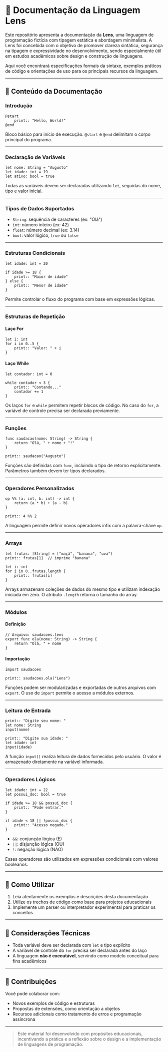 # 📘 Documentação da Linguagem Lens

Este repositório apresenta a documentação da **Lens**, uma linguagem de programação fictícia com tipagem estática e abordagem minimalista. A Lens foi concebida com o objetivo de promover clareza sintática, segurança na tipagem e expressividade no desenvolvimento, sendo especialmente útil em estudos acadêmicos sobre design e construção de linguagens.

Aqui você encontrará especificações formais da sintaxe, exemplos práticos de código e orientações de uso para os principais recursos da linguagem.

---

## 📁 Conteúdo da Documentação

### Introdução
```lens
@start
    print:: "Hello, World!"
@end
```
Bloco básico para início de execução. `@start` e `@end` delimitam o corpo principal do programa.

---

### Declaração de Variáveis
```lens
let nome: String = "Augusto"
let idade: int = 19
let ativo: bool = true
```
Todas as variáveis devem ser declaradas utilizando `let`, seguidas do nome, tipo e valor inicial.

---

### Tipos de Dados Suportados
- `String`: sequência de caracteres (ex: "Olá")
- `int`: número inteiro (ex: 42)
- `float`: número decimal (ex: 3.14)
- `bool`: valor lógico, `true` ou `false`

---

### Estruturas Condicionais
```lens
let idade: int = 20

if idade >= 18 {
    print:: "Maior de idade"
} else {
    print:: "Menor de idade"
}
```
Permite controlar o fluxo do programa com base em expressões lógicas.

---

### Estruturas de Repetição

#### Laço For
```lens
let i: int
for i in 0..5 {
    print:: "Valor: " + i
}
```

#### Laço While
```lens
let contador: int = 0

while contador < 3 {
    print:: "Contando..."
    contador += 1
}
```
Os laços `for` e `while` permitem repetir blocos de código. No caso do `for`, a variável de controle precisa ser declarada previamente.

---

### Funções
```lens
func saudacao(nome: String) -> String {
    return "Olá, " + nome + "!"
}

print:: saudacao("Augusto")
```
Funções são definidas com `func`, incluindo o tipo de retorno explicitamente. Parâmetros também devem ter tipos declarados.

---

### Operadores Personalizados
```lens
op %% (a: int, b: int) -> int {
    return (a * b) + (a - b)
}

print:: 4 %% 2
```
A linguagem permite definir novos operadores infix com a palavra-chave `op`.

---

### Arrays
```lens
let frutas: [String] = ["maçã", "banana", "uva"]
print:: frutas[1]  // imprime "banana"

let i: int
for i in 0..frutas.length {
    print:: frutas[i]
}
```
Arrays armazenam coleções de dados do mesmo tipo e utilizam indexação iniciada em zero. O atributo `.length` retorna o tamanho do array.

---

### Módulos

#### Definição
```lens
// Arquivo: saudacoes.lens
export func ola(nome: String) -> String {
    return "Olá, " + nome
}
```

#### Importação
```lens
import saudacoes

print:: saudacoes.ola("Lens")
```
Funções podem ser modularizadas e exportadas de outros arquivos com `export`. O uso de `import` permite o acesso a módulos externos.

---

### Leitura de Entrada
```lens
print:: "Digite seu nome: "
let nome: String
input(nome)

print:: "Digite sua idade: "
let idade: int
input(idade)
```
A função `input()` realiza leitura de dados fornecidos pelo usuário. O valor é armazenado diretamente na variável informada.

---

### Operadores Lógicos
```lens
let idade: int = 22
let possui_doc: bool = true

if idade >= 18 && possui_doc {
    print:: "Pode entrar."
}

if idade < 18 || !possui_doc {
    print:: "Acesso negado."
}
```
- `&&`: conjunção lógica (E)
- `||`: disjunção lógica (OU)
- `!`: negação lógica (NÃO)

Esses operadores são utilizados em expressões condicionais com valores booleanos.

---

## 🚀 Como Utilizar

1. Leia atentamente os exemplos e descrições desta documentação
2. Utilize os trechos de código como base para projetos educacionais
3. Implemente um parser ou interpretador experimental para praticar os conceitos

---

## 🧠 Considerações Técnicas

- Toda variável deve ser declarada com `let` e tipo explícito
- A variável de controle do `for` precisa ser declarada antes do laço
- A linguagem **não é executável**, servindo como modelo conceitual para fins acadêmicos

---

## 💬 Contribuições

Você pode colaborar com:
- Novos exemplos de código e estruturas
- Propostas de extensões, como orientação a objetos
- Recursos adicionais como tratamento de erros e programação assíncrona

---

> Este material foi desenvolvido com propósitos educacionais, incentivando a prática e a reflexão sobre o design e a implementação de linguagens de programação.

